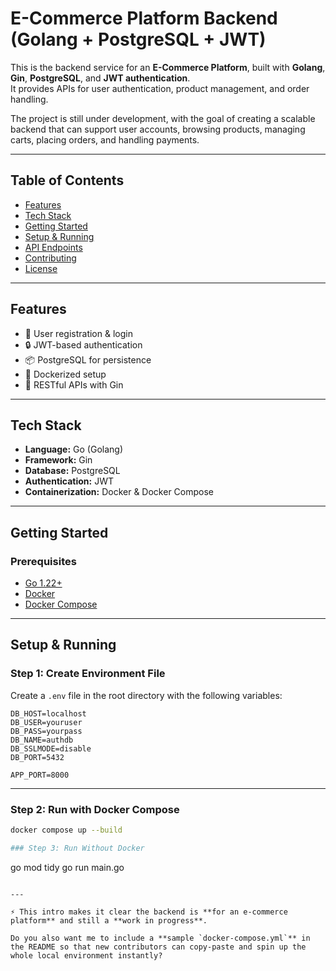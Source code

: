 # E-Commerce Platform Backend (Golang + PostgreSQL + JWT)

This is the backend service for an **E-Commerce Platform**, built with **Golang**, **Gin**, **PostgreSQL**, and **JWT authentication**.  
It provides APIs for user authentication, product management, and order handling.  

The project is still under development, with the goal of creating a scalable backend that can support user accounts, browsing products, managing carts, placing orders, and handling payments.
  

---

## Table of Contents
- [Features](#features)
- [Tech Stack](#tech-stack)
- [Getting Started](#getting-started)
- [Setup & Running](#setup--running)
- [API Endpoints](#api-endpoints)
- [Contributing](#contributing)
- [License](#license)

---

## Features
- 🔑 User registration & login
- 🔒 JWT-based authentication
- 📦 PostgreSQL for persistence
- 🐳 Dockerized setup
- 📑 RESTful APIs with Gin

---

## Tech Stack
- **Language:** Go (Golang)
- **Framework:** Gin
- **Database:** PostgreSQL
- **Authentication:** JWT
- **Containerization:** Docker & Docker Compose

---

## Getting Started

### Prerequisites
- [Go 1.22+](https://go.dev/doc/install)
- [Docker](https://docs.docker.com/get-docker/)
- [Docker Compose](https://docs.docker.com/compose/)

---

## Setup & Running

### Step 1: Create Environment File
Create a `.env` file in the root directory with the following variables:

```env
DB_HOST=localhost
DB_USER=youruser
DB_PASS=yourpass
DB_NAME=authdb
DB_SSLMODE=disable
DB_PORT=5432

APP_PORT=8000
```
---

### Step 2: Run with Docker Compose 
```bash
docker compose up --build

### Step 3: Run Without Docker
```
go mod tidy
go run main.go
```

---

⚡ This intro makes it clear the backend is **for an e-commerce platform** and still a **work in progress**.  

Do you also want me to include a **sample `docker-compose.yml`** in the README so that new contributors can copy-paste and spin up the whole local environment instantly?
